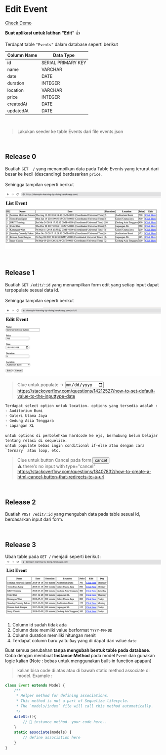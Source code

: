 # Edit Event

<u>[Check Demo](https://demopin-learning-by-doing.herokuapp.com/) </u> 

**Buat aplikasi untuk latihan "Edit"** 👍

Terdapat table `"Events"` dalam database seperti berikut

| Column Name | Data Type          |
|-------------|--------------------|
| id          | SERIAL PRIMARY KEY |
| name        | VARCHAR            |
| date        | DATE               |
| duration    | INTEGER            |
| location    | VARCHAR            |
| price       | INTEGER            |
| createdAt   | DATE               |
| updatedAt   | DATE               |   

<br>

> Lakukan seeder ke table Events dari file events.json

<br>

## Release 0 

Buatlah ` GET  / ` yang menampilkan data pada Table Events yang terurut dari besar ke kecil (descanding) berdasarkan `price`.  
<br>
Sehingga tampilan seperti berikut 

![img](./asset/release0.png)

<br>

## Release 1 

Buatlah ` GET /edit/:id ` yang menampilkan form edit yang setiap input dapat terpopulate sesuai data id.   
<br> 
Sehingga tampilan seperti berikut  

![img](./asset/form.png)  

> Clue untuk populate → <input type="date">  
> https://stackoverflow.com/questions/14212527/how-to-set-default-value-to-the-inputtype-date

```
Terdapat select option untuk location. options yang tersedia adalah :
- Auditorium Bumi
- Galeri Utama Jaya
- Gedung Asia Tenggara
- Lapangan XL

untuk options di perbolehkan hardcode ke ejs, berhubung belum belajar tentang relasi di sequelize.  
untuk populate bebas ingin conditional if-else atau dengan cara `ternary` atau loop, etc.
```

> Clue untuk button Cancel pada form <button>cancel</button>  
> ⚠️ there's no input with type="cancel"  
> https://stackoverflow.com/questions/18407832/how-to-create-a-html-cancel-button-that-redirects-to-a-url

<br>

## Release 2
Buatlah ` POST /edit/:id ` yang mengubah data pada table sesuai id, berdasarkan input dari form.

<br>

## Release 3
Ubah table pada ` GET / ` menjadi seperti berikut : 
![img](./asset/pro.png)

1. Column id sudah tidak ada
2. Column date memilki value berformat `YYYY-MM-DD`
3. Column duration memiliki hitungan menit 
4. Terdapat column baru yaitu `Day` yang di dapat dari value `date`

Buat semua perubahan **tanpa mengubah bentuk table pada database**.  
Coba dengan membuat **Instance Method** pada model `Event` dan gunakan logic kalian (Note : bebas untuk menggunakan built-in function apapun)

> kalian bisa code di atas atau di bawah static method associate di model. Example : 
```js
class Event extends Model {
    /**
     * Helper method for defining associations.
     * This method is not a part of Sequelize lifecycle.
     * The `models/index` file will call this method automatically.
     */
    dateStr(){
        // 🚀 instance method. your code here..
    }
    static associate(models) {
        // define association here
    }
}
```
